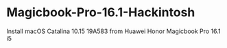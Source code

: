 # Magicbook-Pro-16.1-Hackintosh
Install macOS Catalina 10.15 19A583 from Huawei Honor Magicbook Pro 16.1 i5
